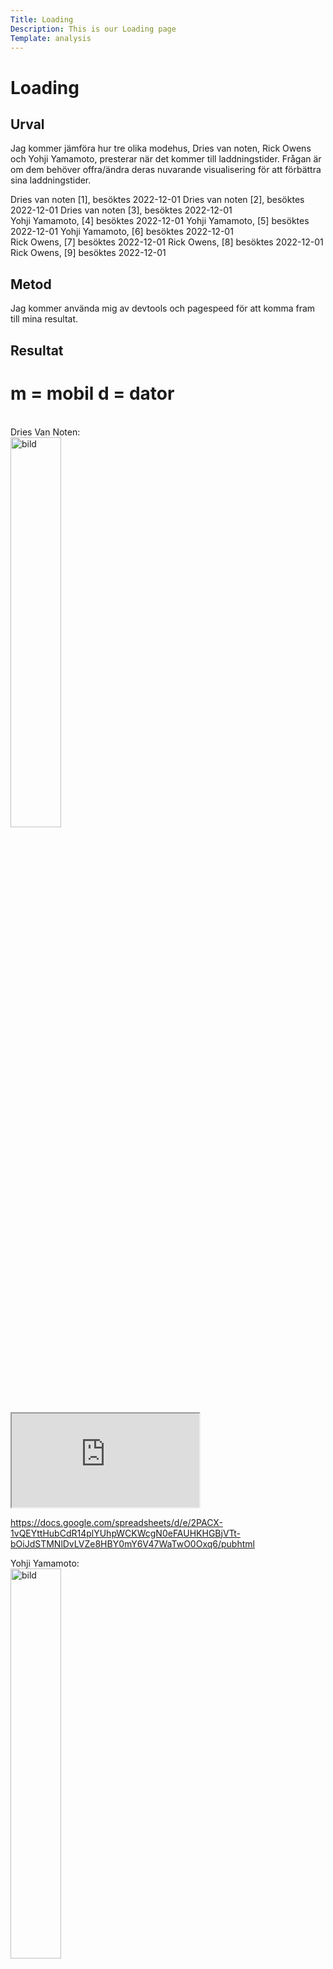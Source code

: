 ```yaml
---
Title: Loading
Description: This is our Loading page
Template: analysis
---
```


Loading
=======================


Urval
-----------------------

Jag kommer jämföra hur tre olika modehus, Dries van noten, Rick Owens och Yohji Yamamoto, presterar när det kommer till laddningstider. Frågan är om dem behöver offra/ändra deras nuvarande visualisering för att förbättra sina laddningstider.

Dries van noten [1], besöktes 2022-12-01
Dries van noten [2], besöktes 2022-12-01
Dries van noten [3], besöktes 2022-12-01
<br>
Yohji Yamamoto, [4] besöktes 2022-12-01
Yohji Yamamoto, [5] besöktes 2022-12-01
Yohji Yamamoto, [6] besöktes 2022-12-01
<br>
Rick Owens, [7] besöktes 2022-12-01
Rick Owens, [8] besöktes 2022-12-01
Rick Owens, [9] besöktes 2022-12-01



Metod
-----------------------
Jag kommer använda mig av devtools och pagespeed för att komma fram till mina resultat.

Resultat
-----------------------
<h1>m = mobil
d = dator</h1>
<br>
Dries Van Noten:<br>
<img src="%base_url%/image/dries.jpg" width="40%" alt="bild"><br>
<iframe src="https://docs.google.com/spreadsheets/d/e/2PACX-1vQEYttHubCdR14plYUhpWCKWcgN0eFAUHKHGBjVTt-bOiJdSTMNlDvLVZe8HBY0mY6V47WaTwO0Oxq6/pubhtml?widget=true&amp;headers=false" title="title"></iframe>

https://docs.google.com/spreadsheets/d/e/2PACX-1vQEYttHubCdR14plYUhpWCKWcgN0eFAUHKHGBjVTt-bOiJdSTMNlDvLVZe8HBY0mY6V47WaTwO0Oxq6/pubhtml

Yohji Yamamoto:<br>
<img src="%base_url%/image/yohji.jpg" width="40%" alt="bild"><br>
<iframe src="https://docs.google.com/spreadsheets/d/e/2PACX-1vSoSdZTJEGIW1UZV41_uf0ozNv9yRFW3Ng6M5UMUEm_RgAbTUKcGcfRKszlGqMyergyfrzylUHCHUfp/pubhtml?widget=true&amp;headers=false" title="title"></iframe>

https://docs.google.com/spreadsheets/d/e/2PACX-1vSoSdZTJEGIW1UZV41_uf0ozNv9yRFW3Ng6M5UMUEm_RgAbTUKcGcfRKszlGqMyergyfrzylUHCHUfp/pubhtml

Rick Owens:<br>
<img src="%base_url%/image/rick.jpg" width="40%" alt="bild"><br>
<iframe src="https://docs.google.com/spreadsheets/d/e/2PACX-1vTySSfWngDp3ZWFqxr1bRTy47SyqbXLqE40oAMjaWHr-M8qUXtQxRDNMBe6nbRFYSkNREDSiMdA2ZvH/pubhtml?widget=true&amp;headers=false" title="title"></iframe>
https://docs.google.com/spreadsheets/d/e/2PACX-1vTySSfWngDp3ZWFqxr1bRTy47SyqbXLqE40oAMjaWHr-M8qUXtQxRDNMBe6nbRFYSkNREDSiMdA2ZvH/pubhtml


Analys
-----------------------
Generell analys:
Ett snabbt sett att generellt skynda på laddningstiden är att gzippa alla filer för att mindre data ska överföras. Något som var tydligt i resultaten var den låga prestandan och laddningstiden för mobiltelefoner. Detta var märkbart för varje sida som togs upp i analysen. Om man kollar på resultaten så är det tydligt att Yohji Yamamotos hemsida är en överlägsen förlorare. Dries van notens och Rick owens hemsidor hade ganska jämna resultat. Jag skulle nog säga att Rick owens hemsida är en vinnare prestanda-mässigt. Jag föredrar laddningstider på max 3 sekunder. Annars så känns det väldigt hackigt och segt. Jag tror ändå att man slipper offra visualiseringen av sitt varumärke för att nå bra laddningstider. Vissa bilder och videos kan självklart ta upp mycket plats. Men det går ändå att kombineras med bra laddningstider.
<br>
<br>
Inviduella förbättringar som kan göras:
<br>
<br>
Dries van noten:
När jag kollar på pagespeed[10] så ser jag flera förbättringspotentialer som kan förminska laddningstiden för sidorna som jag gått igenom. Jag ser att man istället kan använda sig av bilder med lämplig storlek istället för att behöva ändra om storleken i koden. Dessutom så ser jag att det finns en del oanvänd Javascript som man kan bli av med för att göra laddningstiden snabbare. För mobilen är det estimerat att det kan göra en skillnad på 4,66 sekunder.
<br>
<br>
Yohji Yamamoto:
På pagespeed[10] så får jag flera förslag på möjligheter som kan göra att laddningstiden minskar. Där finns bland annat en del oanvänd javascript som man kan försöka bli av med. Utöver det så har vi bland annat oanvänd css som man kan bli av med. Dessutom så tipsas det om att ha en kortare responstid för main dokumentet eftersom alla andra serverrequests bli påverkade av den långa responstiden.
<br>
<br>
Rick Owens:
Första möjligheten till förbättring som jag får av pagespeed[10] är att använda sig av next-gen format för bilder. Istället för att använda sig av png och jpg så kan man använda sig av format som WebP och AVIF för att mindre data ska överföras. Likt Dries van noten så finns möjligheten att använda sig av bilder med lämplig storlek så man slipper slösa tid på att koden ska ändra storleken på bilden. Utöver det så finns en del oanvänd javascript för mobila enheter vilket verkar vara vanligt för de hemsidor som jag gått igenom.




Referenser
-----------------------

https://www.driesvannoten.com/[1]
https://www.driesvannoten.com/collections/fragrance[2]
https://www.driesvannoten.com/pages/stories-index[3]

https://theshopyohjiyamamoto.com/[4]
https://theshopyohjiyamamoto.com/shop/pages/recommend.aspx[5]
https://theshopyohjiyamamoto.com/shop/c/c30/[6]

https://www.rickowens.eu/[7]
https://www.rickowens.eu/en/SE/men/section/new-arrivals[8]
https://www.rickowens.eu/en/SE/login[9]
https://pagespeed.web.dev/[10]
Övrigt
-----------------------

Rapporten gjordes av: Olle Frid(studentakronym:olfi22)